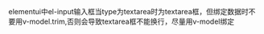 elementui中el-input输入框当type为textarea时为textarea框，但绑定数据时不要用v-model.trim,否则会导致textarea框不能换行，尽量用v-model绑定



